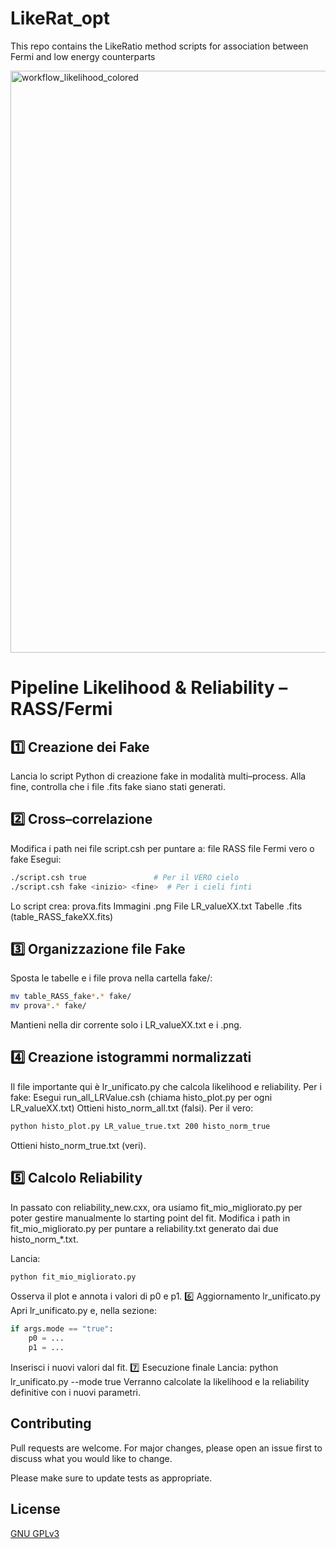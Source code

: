 # LikeRat_opt
This repo contains the LikeRatio method scripts for association between Fermi and low energy counterparts

<img width="1005" height="931" alt="workflow_likelihood_colored" src="https://github.com/user-attachments/assets/bb208dd4-8716-4acb-9646-20d346dcd64b" />

# Pipeline Likelihood & Reliability – RASS/Fermi
## 1️⃣ Creazione dei Fake
Lancia lo script Python di creazione fake in modalità multi–process.
Alla fine, controlla che i file .fits fake siano stati generati.

## 2️⃣ Cross–correlazione
Modifica i path nei file script.csh per puntare a:
file RASS
file Fermi vero o fake
Esegui:
```bash
./script.csh true               # Per il VERO cielo
./script.csh fake <inizio> <fine>  # Per i cieli finti
```
Lo script crea: 
prova.fits
Immagini .png
File LR_valueXX.txt
Tabelle .fits (table_RASS_fakeXX.fits)
## 3️⃣ Organizzazione file Fake
Sposta le tabelle e i file prova nella cartella fake/:
```bash 
mv table_RASS_fake*.* fake/
mv prova*.* fake/
```
Mantieni nella dir corrente solo i LR_valueXX.txt e i .png.
## 4️⃣ Creazione istogrammi normalizzati
Il file importante qui è lr_unificato.py che calcola likelihood e reliability.
Per i fake:
Esegui run_all_LRValue.csh (chiama histo_plot.py per ogni LR_valueXX.txt)
Ottieni histo_norm_all.txt (falsi).
Per il vero:
```bash
python histo_plot.py LR_value_true.txt 200 histo_norm_true
```
Ottieni histo_norm_true.txt (veri).
## 5️⃣ Calcolo Reliability
In passato con reliability_new.cxx, ora usiamo fit_mio_migliorato.py per poter gestire manualmente lo starting point del fit.
Modifica i path in fit_mio_migliorato.py per puntare a reliability.txt generato dai due histo_norm_*.txt.

Lancia:
```bash
python fit_mio_migliorato.py
```
Osserva il plot e annota i valori di p0 e p1.
6️⃣ Aggiornamento lr_unificato.py
Apri lr_unificato.py e, nella sezione:
```python
if args.mode == "true":
    p0 = ...
    p1 = ...
```
Inserisci i nuovi valori dal fit.
7️⃣ Esecuzione finale
Lancia:
python lr_unificato.py --mode true
Verranno calcolate la likelihood e la reliability definitive con i nuovi parametri.


## Contributing

Pull requests are welcome. For major changes, please open an issue first
to discuss what you would like to change.

Please make sure to update tests as appropriate.

## License

[GNU GPLv3](https://choosealicense.com/licenses/gpl-3.0/)
